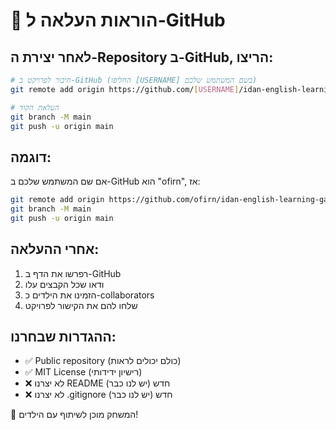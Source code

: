 # 🚀 הוראות העלאה ל-GitHub

## לאחר יצירת ה-Repository ב-GitHub, הריצו:

```bash
# חיבור לפרויקט ב-GitHub (החליפו [USERNAME] בשם המשתמש שלכם)
git remote add origin https://github.com/[USERNAME]/idan-english-learning-game.git

# העלאת הקוד
git branch -M main
git push -u origin main
```

## דוגמה:
אם שם המשתמש שלכם ב-GitHub הוא "ofirn", אז:
```bash
git remote add origin https://github.com/ofirn/idan-english-learning-game.git
git branch -M main  
git push -u origin main
```

## אחרי ההעלאה:
1. רפרשו את הדף ב-GitHub
2. ודאו שכל הקבצים עלו
3. הזמינו את הילדים כ-collaborators
4. שלחו להם את הקישור לפרויקט

## ההגדרות שבחרנו:
- ✅ Public repository (כולם יכולים לראות)
- ✅ MIT License (רישיון ידידותי)
- ❌ לא יצרנו README חדש (יש לנו כבר)
- ❌ לא יצרנו .gitignore חדש (יש לנו כבר)

🎉 המשחק מוכן לשיתוף עם הילדים!